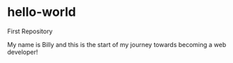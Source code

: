 # hello-world

First Repository

My name is Billy and this is the start of my journey towards becoming a web developer!

